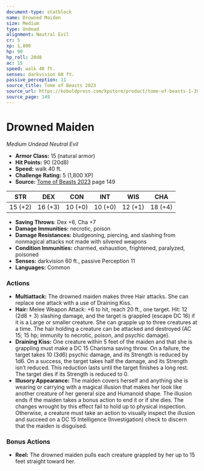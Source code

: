 ```yaml
---
document-type: statblock
name: Drowned Maiden
size: Medium
type: Undead
alignment: Neutral Evil
cr: 5
xp: 1,800
hp: 90
hp_roll: 20d8
ac: 15
speed: walk 40 ft.
senses: darkvision 60 ft. 
passive_perception: 11
source_title: Tome of Beasts 2023
source_url: https://koboldpress.com/kpstore/product/tome-of-beasts-1-2023-edition/
source_page: 149
---
```


# Drowned Maiden

*Medium* *Undead* *Neutral Evil*

- **Armor Class:** 15 (natural armor)
- **Hit Points:** 90 (20d8)
- **Speed:** walk 40 ft.
- **Challenge Rating:** 5 (1,800 XP)
- **Source:** [Tome of Beasts 2023](https://koboldpress.com/kpstore/product/tome-of-beasts-1-2023-edition/) page 149

| STR | DEX | CON | INT | WIS | CHA |
| --- | --- | --- | --- | --- | --- |
| 15 (+2) | 16 (+3) | 10 (+0) | 10 (+0) | 12 (+1) | 18 (+4) |

- **Saving Throws**: Dex +6, Cha +7
- **Damage Immunities:** necrotic, poison
- **Damage Resistances:** bludgeoning, piercing, and slashing from nonmagical attacks not made with silvered weapons
- **Condition Immunities:** charmed, exhaustion, frightened, paralyzed, poisoned
- **Senses:** darkvision 60 ft., passive Perception 11
- **Languages:** Common

### Actions

- **Multiattack:** The drowned maiden makes three Hair attacks. She can replace one attack with a use of Draining Kiss.
- **Hair:** Melee Weapon Attack: +6 to hit, reach 20 ft., one target. Hit: 12 (2d8 + 3) slashing damage, and the target is grappled (escape DC 16) if it is a Large or smaller creature. She can grapple up to three creatures at a time. The hair holding a creature can be attacked and destroyed (AC 15; 15 hp; immunity to necrotic, poison, and psychic damage).
- **Draining Kiss:** One creature within 5 feet of the maiden and that she is grappling must make a DC 15 Charisma saving throw. On a failure, the target takes 10 (3d6) psychic damage, and its Strength is reduced by 1d6. On a success, the target takes half the damage, and its Strength isn’t reduced. This reduction lasts until the target finishes a long rest. The target dies if its Strength is reduced to 0.
- **Illusory Appearance:** The maiden covers herself and anything she is wearing or carrying with a magical illusion that makes her look like another creature of her general size and Humanoid shape. The illusion ends if the maiden takes a bonus action to end it or if she dies. The changes wrought by this effect fail to hold up to physical inspection. Otherwise, a creature must take an action to visually inspect the illusion and succeed on a DC 15 Intelligence (Investigation) check to discern that the maiden is disguised.

### Bonus Actions

- **Reel:** The drowned maiden pulls each creature grappled by her up to 15 feet straight toward her.

